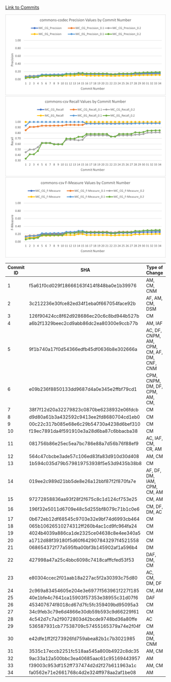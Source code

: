 [Link to Commits](https://github.com/apache/commons-codec/compare/commons-codec-1.14...rel/commons-codec-1.15)

![](charts/commons-codec_precision.png)
![](charts/commons-codec_recall.png)
![](charts/commons-codec_fmeasure.png)

| Commit ID | SHA                                      | Type of Change                              | MC_CG_Precision | MC_CG_Recall | MC_CG_F-Measure | MC_CG_Precision_0.1 | MC_CG_Recall_0.1 | MC_CG_F-Measure_0.1 | MC_CG_Precision_0.2 | MC_CG_Recall_0.2 | MC_CG_F-Measure_0.2 | MC_EG_Precision | MC_EG_Recall | MC_EG_F-Measure | MC_EG_Precision_0.1 | MC_EG_Recall_0.1 | MC_EG_F-Measure_0.1 | MC_EG_Precision_0.2 | MC_EG_Recall_0.2 | MC_EG_F-Measure_0.2 |
|-----------|------------------------------------------|---------------------------------------------|-----------------|--------------|-----------------|---------------------|------------------|---------------------|---------------------|------------------|---------------------|-----------------|--------------|-----------------|---------------------|------------------|---------------------|---------------------|------------------|---------------------|
| 1         | f5a61f0cd029f18666163f414f848ba0e1b39976 | AM, CM, CNM                                 | 0.0746          | 1.0000       | 0.1389          | 0.0762              | 0.8500           | 0.1399              | 0.0542              | 0.4500           | 0.0968              | 0.051194539     | 1            | 0.097402597     | 0.0697              | 0.9333           | 0.1296              | 0.0329              | 0.3333           | 0.0599              |
| 2         | 3c212236e30fce82ed34f1eba0f667054face92b | AF, AM, CM, DSM                             | 0.0815          | 1.0000       | 0.1507          | 0.0885              | 0.9091           | 0.1613              | 0.0655              | 0.5000           | 0.1158              | 0.057432432     | 1            | 0.108626198     | 0.0829              | 1.0000           | 0.1532              | 0.0455              | 0.4118           | 0.0819              |
| 3         | 126f90424cc8f62d928686ec20c6c8bd944b527b | CM                                          | 0.0815          | 1.0000       | 0.1507          | 0.0885              | 0.9091           | 0.1613              | 0.0655              | 0.5000           | 0.1158              | 0.057432432     | 1            | 0.108626198     | 0.0829              | 1.0000           | 0.1532              | 0.0455              | 0.4118           | 0.0819              |
| 4         | a6b2f1329beec2cd9abb86dc2ea80300e9ccb77b | AM, IAF                                     | 0.0876          | 1.0000       | 0.1611          | 0.0957              | 0.9167           | 0.1732              | 0.0756              | 0.5417           | 0.1327              | 0.063333333     | 1            | 0.119122257     | 0.0909              | 1.0000           | 0.1667              | 0.0570              | 0.4737           | 0.1017              |
| 5         | 9f1b740a17f0d54366edfb45df0636b8e302666a | AC, DF, CNPM, AM, CPM, CM, AF, DM, CNF, CNM | 0.1047          | 1.0000       | 0.1895          | 0.1164              | 0.9310           | 0.2069              | 0.1029              | 0.6207           | 0.1765              | 0.08496732      | 1            | 0.156626506     | 0.1226              | 1.0000           | 0.2185              | 0.0988              | 0.6154           | 0.1702              |
| 6         | e09b236f8850133dd9687d4a0e345e2ffbf79cd1 | CPM, CNPM, DM, DF, CPM, AM, CM,             | 0.1047          | 1.0000       | 0.1895          | 0.1164              | 0.9310           | 0.2069              | 0.1029              | 0.6207           | 0.1765              | 0.08496732      | 1            | 0.156626506     | 0.1226              | 1.0000           | 0.2185              | 0.0988              | 0.6154           | 0.1702              |
| 7         | 38f7f12d20a32279823c0870be6238932e06fdcb | CM                                          | 0.1047          | 1.0000       | 0.1895          | 0.1164              | 0.9310           | 0.2069              | 0.1029              | 0.6207           | 0.1765              | 0.08496732      | 1            | 0.156626506     | 0.1226              | 1.0000           | 0.2185              | 0.0988              | 0.6154           | 0.1702              |
| 8         | d9d80a61b3a432592c9413ee2fd8680704cd1eb0 | CM                                          | 0.1079          | 1.0000       | 0.1948          | 0.1202              | 0.9333           | 0.2129              | 0.1029              | 0.6000           | 0.1756              | 0.087947883     | 1            | 0.161676647     | 0.1268              | 1.0000           | 0.2250              | 0.0988              | 0.5926           | 0.1693              |
| 9         | 00c22c317b085e68e6c29b54730a4238d6bef310 | CM                                          | 0.1079          | 1.0000       | 0.1948          | 0.1202              | 0.9333           | 0.2129              | 0.1029              | 0.6000           | 0.1756              | 0.087947883     | 1            | 0.161676647     | 0.1268              | 1.0000           | 0.2250              | 0.0988              | 0.5926           | 0.1693              |
| 10        | f19ec7891da4f591910e3a28d6ba87c6bbacba38 | CM                                          | 0.1079          | 1.0000       | 0.1948          | 0.1202              | 0.9333           | 0.2129              | 0.1029              | 0.6000           | 0.1756              | 0.087947883     | 1            | 0.161676647     | 0.1268              | 1.0000           | 0.2250              | 0.0988              | 0.5926           | 0.1693              |
| 11        | 081756b86e25ec5ea7bc786e88a7d56b76f88ef9 | AC, IAF, CM, CR, AM                         | 0.1285          | 1.0000       | 0.2277          | 0.1440              | 0.9459           | 0.2500              | 0.1351              | 0.6757           | 0.2252              | 0.095652174     | 1            | 0.174603175     | 0.1467              | 1.0000           | 0.2558              | 0.1337              | 0.6970           | 0.2244              |
| 12        | 564c47cbcbe3ade57c106ed83fa83d910d30d408 | AM, CM                                      | 0.1285          | 1.0000       | 0.2277          | 0.1440              | 0.9459           | 0.2500              | 0.1351              | 0.6757           | 0.2252              | 0.094827586     | 1            | 0.173228346     | 0.1460              | 1.0000           | 0.2548              | 0.1329              | 0.6970           | 0.2233              |
| 13        | 1b594c035d79b579819753938f5e53d9435b38b8 | CM                                          | 0.1285          | 1.0000       | 0.2277          | 0.1440              | 0.9459           | 0.2500              | 0.1351              | 0.6757           | 0.2252              | 0.094827586     | 1            | 0.173228346     | 0.1460              | 1.0000           | 0.2548              | 0.1329              | 0.6970           | 0.2233              |
| 14        | 019ee2c989d21bb5de8e26a12bbf87f2f870fa7e | AF, DF, DM, IAM, CPM, CM, AM                | 0.1268          | 1.0000       | 0.2250          | 0.1423              | 0.9444           | 0.2473              | 0.1326              | 0.6667           | 0.2212              | 0.110119048     | 1            | 0.198391421     | 0.1637              | 1.0000           | 0.2814              | 0.1552              | 0.7297           | 0.2559              |
| 15        | 97272858836aa93f28f2f675c8c1d124cf753e25 | CM, AM                                      | 0.1298          | 1.0000       | 0.2298          | 0.1458              | 0.9459           | 0.2527              | 0.1374              | 0.6757           | 0.2283              | 0.110119048     | 1            | 0.198391421     | 0.1637              | 1.0000           | 0.2814              | 0.1552              | 0.7297           | 0.2559              |
| 16        | 196f32e5011d6709e48c5d255bf8079c71b1c0e6 | CM, DF, DM, AC                              | 0.1298          | 1.0000       | 0.2298          | 0.1494              | 0.9730           | 0.2590              | 0.1514              | 0.7568           | 0.2523              | 0.095238095     | 1            | 0.173913043     | 0.1422              | 0.9688           | 0.2480              | 0.1462              | 0.7813           | 0.2463              |
| 17        | 0b672eb12df68545c9703e32e9bf74d6993cb464 | CM                                          | 0.1298          | 1.0000       | 0.2298          | 0.1494              | 0.9730           | 0.2590              | 0.1514              | 0.7568           | 0.2523              | 0.095238095     | 1            | 0.173913043     | 0.1422              | 0.9688           | 0.2480              | 0.1462              | 0.7813           | 0.2463              |
| 18        | 065b10626510274312ff260b4ac1cd9fc964fa24 | CM                                          | 0.1298          | 1.0000       | 0.2298          | 0.1494              | 0.9730           | 0.2590              | 0.1514              | 0.7568           | 0.2523              | 0.095238095     | 1            | 0.173913043     | 0.1422              | 0.9688           | 0.2480              | 0.1462              | 0.7813           | 0.2463              |
| 19        | 4024b4039a886ca1de2325ce04638c8e4ee340a5 | CM                                          | 0.1298          | 1.0000       | 0.2298          | 0.1494              | 0.9730           | 0.2590              | 0.1514              | 0.7568           | 0.2523              | 0.09495549      | 1            | 0.173441734     | 0.1422              | 0.9688           | 0.2480              | 0.1462              | 0.7813           | 0.2463              |
| 20        | a1712d88f39180f5d60f642907843297f4521558 | CM                                          | 0.1298          | 1.0000       | 0.2298          | 0.1494              | 0.9730           | 0.2590              | 0.1514              | 0.7568           | 0.2523              | 0.09495549      | 1            | 0.173441734     | 0.1422              | 0.9688           | 0.2480              | 0.1462              | 0.7813           | 0.2463              |
| 21        | 068654372f77a595fba00bf3b145902af1a596b4 | DM                                          | 0.1298          | 1.0000       | 0.2298          | 0.1494              | 0.9730           | 0.2590              | 0.1514              | 0.7568           | 0.2523              | 0.09495549      | 1            | 0.173441734     | 0.1422              | 0.9688           | 0.2480              | 0.1462              | 0.7813           | 0.2463              |
| 22        | 427998a47a25c4bbc6098c7418cafffcfed53f53 | DAF, DM, CM                                 | 0.1206          | 1.0000       | 0.2152          | 0.1387              | 0.9706           | 0.2426              | 0.1374              | 0.7353           | 0.2315              | 0.089820359     | 1            | 0.164835165     | 0.1343              | 0.9667           | 0.2358              | 0.1310              | 0.7333           | 0.2222              |
| 23        | e80304ccec2f01aab18a227ac5f2a30393c75d80 | AC, CM, DM, DF                              | 0.1206          | 1.0000       | 0.2152          | 0.1387              | 0.9706           | 0.2426              | 0.1374              | 0.7353           | 0.2315              | 0.089820359     | 1            | 0.164835165     | 0.1343              | 0.9667           | 0.2358              | 0.1310              | 0.7333           | 0.2222              |
| 24        | 2c969a83454605e204e3e6977f563961f227f185 | CM, AM                                      | 0.1298          | 1.0000       | 0.2298          | 0.1494              | 0.9730           | 0.2590              | 0.1514              | 0.7568           | 0.2523              | 0.094117647     | 1            | 0.172043011     | 0.1422              | 0.9688           | 0.2480              | 0.1462              | 0.7813           | 0.2463              |
| 25        | 40e1bfe4c7641ca15903f57353e38955c31d07f6 | DAF                                         | 0.1298          | 1.0000       | 0.2298          | 0.1494              | 0.9730           | 0.2590              | 0.1514              | 0.7568           | 0.2523              | 0.094117647     | 1            | 0.172043011     | 0.1422              | 0.9688           | 0.2480              | 0.1462              | 0.7813           | 0.2463              |
| 26        | 453407674f8018cd67d7fc5fc359409bd95095a3 | CM                                          | 0.1298          | 1.0000       | 0.2298          | 0.1494              | 0.9730           | 0.2590              | 0.1514              | 0.7568           | 0.2523              | 0.094117647     | 1            | 0.172043011     | 0.1422              | 0.9688           | 0.2480              | 0.1462              | 0.7813           | 0.2463              |
| 27        | 34c9feb3c79e6d4866e30db59b593c9d66229f61 | CM                                          | 0.1298          | 1.0000       | 0.2298          | 0.1494              | 0.9730           | 0.2590              | 0.1514              | 0.7568           | 0.2523              | 0.094117647     | 1            | 0.172043011     | 0.1422              | 0.9688           | 0.2480              | 0.1462              | 0.7813           | 0.2463              |
| 28        | 4c542d7c7a2f9072803d42bcde9748bd36a80ffe | AC                                          | 0.1359          | 1.0000       | 0.2393          | 0.1564              | 0.9744           | 0.2695              | 0.1604              | 0.7692           | 0.2655              | 0.107246377     | 1            | 0.193717277     | 0.1614              | 0.9730           | 0.2769              | 0.1705              | 0.8108           | 0.2817              |
| 29        | 536587931cb77538709c57455165379a74e2f04f | CM                                          | 0.1359          | 1.0000       | 0.2393          | 0.1564              | 0.9744           | 0.2695              | 0.1604              | 0.7692           | 0.2655              | 0.105263158     | 1            | 0.19047619      | 0.1577              | 0.9722           | 0.2713              | 0.1657              | 0.8056           | 0.2749              |
| 30        | e42dfe1ff2f273926fd759abea82b1c7b3021985 | AM, DM, CNM                                 | 0.1419          | 1.0000       | 0.2485          | 0.1633              | 0.9756           | 0.2797              | 0.1693              | 0.7805           | 0.2783              | 0.110465116     | 1            | 0.19895288      | 0.1652              | 0.9737           | 0.2824              | 0.1751              | 0.8158           | 0.2884              |
| 31        | 3535c17eccb2251fc518aa545a800b4922c8dc35 | AM, CM                                      | 0.1419          | 1.0000       | 0.2485          | 0.1633              | 0.9756           | 0.2797              | 0.1737              | 0.8049           | 0.2857              | 0.110465116     | 1            | 0.19895288      | 0.1652              | 0.9737           | 0.2824              | 0.1798              | 0.8421           | 0.2963              |
| 32        | 9ac33a12a500bbc3ea40685aac61c95169443957 | AM                                          | 0.1419          | 1.0000       | 0.2485          | 0.1633              | 0.9756           | 0.2797              | 0.1737              | 0.8049           | 0.2857              | 0.110465116     | 1            | 0.19895288      | 0.1652              | 0.9737           | 0.2824              | 0.1798              | 0.8421           | 0.2963              |
| 33        | f39003c953df152ff737474d2d2f27b611963a1c | AM, CM                                      | 0.1448          | 1.0000       | 0.2530          | 0.1667              | 0.9762           | 0.2847              | 0.1780              | 0.8095           | 0.2918              | 0.113043478     | 1            | 0.203125        | 0.1689              | 0.9744           | 0.2879              | 0.1844              | 0.8462           | 0.3028              |
| 34        | fa0562e71e2661768c4d2e324ff978aa2af1be08 | AM                                          | 0.1448          | 1.0000       | 0.2530          | 0.1667              | 0.9762           | 0.2847              | 0.1780              | 0.8095           | 0.2918              | 0.113043478     | 1            | 0.203125        | 0.1689              | 0.9744           | 0.2879              | 0.1844              | 0.8462           | 0.3028              |
